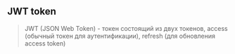 ## JWT token
> JWT (JSON Web Token) - токен состоящий из двух токенов, access (обычный токен для аутентификации), refresh (для обновления access token)